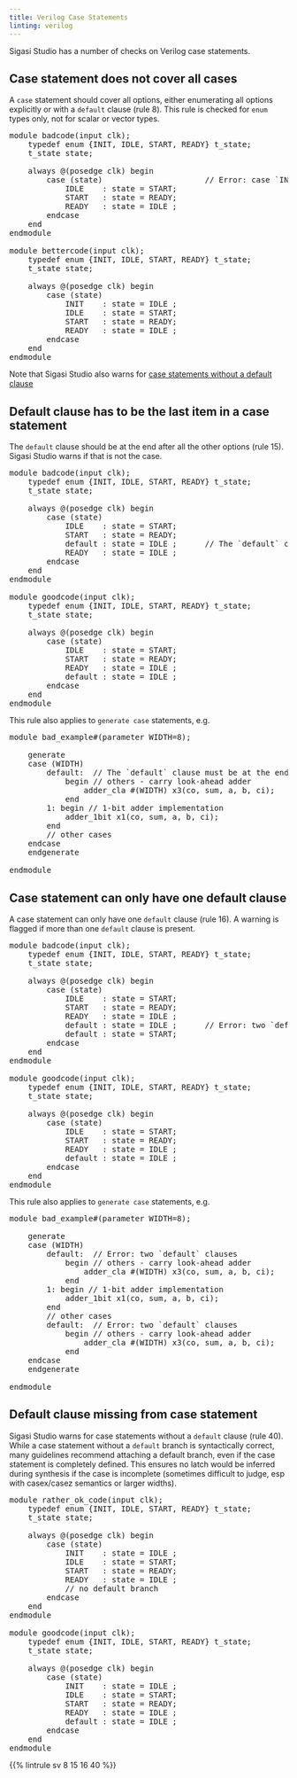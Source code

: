 ```yaml
---
title: Verilog Case Statements
linting: verilog
---
```


Sigasi Studio has a number of checks on Verilog case statements.

## Case statement does not cover all cases

A `case` statement should cover all options, either enumerating all options explicitly or with a `default`
clause (rule 8). This rule is checked for `enum` types only, not for scalar or vector types.

<pre>module badcode(input clk);
    typedef enum {INIT, IDLE, START, READY} t_state;
    t_state state;

    always @(posedge clk) begin
        case (state)                      // <span class="warning">Error: case `INIT` is missing</span>
            IDLE    : state = START;
            START   : state = READY;
            READY   : state = IDLE ;
        endcase
    end
endmodule

module bettercode(input clk);
    typedef enum {INIT, IDLE, START, READY} t_state;
    t_state state;

    always @(posedge clk) begin
        case (state)
            <span class="goodcode">INIT    : state = IDLE</span> ;
            IDLE    : state = START;
            START   : state = READY;
            READY   : state = IDLE ;
        endcase
    end
endmodule</pre>

Note that Sigasi Studio also warns for [case statements without a default clause](#default-clause-missing-from-case-statement)

## Default clause has to be the last item in a case statement

The `default` clause should be at the end after all the other options (rule 15). Sigasi Studio warns if that is not the case.

<pre>module badcode(input clk);
    typedef enum {INIT, IDLE, START, READY} t_state;
    t_state state;

    always @(posedge clk) begin
        case (state)
            IDLE    : state = START;
            START   : state = READY;
            <span class="warning">default : state = IDLE</span> ;      // The `default` clause must be at the end
            READY   : state = IDLE ;
        endcase
    end
endmodule

module goodcode(input clk);
    typedef enum {INIT, IDLE, START, READY} t_state;
    t_state state;

    always @(posedge clk) begin
        case (state)
            IDLE    : state = START;
            START   : state = READY;
            READY   : state = IDLE ;
            <span class="goodcode">default : state = IDLE</span> ;
        endcase
    end
endmodule</pre>

This rule also applies to `generate case` statements, e.g.

<pre>module bad_example#(parameter WIDTH=8);

    generate
    case (WIDTH)
        <span class="warning">default:  // The `default` clause must be at the end</span>
        <span class="warning">    begin</span> // others - carry look-ahead adder
        <span class="warning">        adder_cla #(WIDTH) x3(co, sum, a, b, ci);</span>
        <span class="warning">    end</span>
        1: begin // 1-bit adder implementation
            adder_1bit x1(co, sum, a, b, ci);
        end
        // other cases
    endcase
    endgenerate

endmodule
</pre>

## Case statement can only have one default clause

A case statement can only have one `default` clause (rule 16). A warning is flagged if more than one `default` clause is present.

<pre>module badcode(input clk);
    typedef enum {INIT, IDLE, START, READY} t_state;
    t_state state;

    always @(posedge clk) begin
        case (state)
            IDLE    : state = START;
            START   : state = READY;
            READY   : state = IDLE ;
            <span class="warning">default : state = IDLE</span> ;      // Error: two `default` clauses
            <span class="warning">default : state = START</span>;
        endcase
    end
endmodule

module goodcode(input clk);
    typedef enum {INIT, IDLE, START, READY} t_state;
    t_state state;

    always @(posedge clk) begin
        case (state)
            IDLE    : state = START;
            START   : state = READY;
            READY   : state = IDLE ;
            <span class="goodcode">default : state = IDLE</span> ;
        endcase
    end
endmodule</pre>

This rule also applies to `generate case` statements, e.g.

<pre>module bad_example#(parameter WIDTH=8);

    generate
    case (WIDTH)
        <span class="warning">default:  // Error: two `default` clauses</span>
        <span class="warning">    begin</span> // others - carry look-ahead adder
        <span class="warning">        adder_cla #(WIDTH) x3(co, sum, a, b, ci);</span>
        <span class="warning">    end</span>
        1: begin // 1-bit adder implementation
            adder_1bit x1(co, sum, a, b, ci);
        end
        // other cases
        <span class="warning">default:  // Error: two `default` clauses</span>
        <span class="warning">    begin</span> // others - carry look-ahead adder
        <span class="warning">        adder_cla #(WIDTH) x3(co, sum, a, b, ci);</span>
        <span class="warning">    end</span>
    endcase
    endgenerate

endmodule
</pre>

## Default clause missing from case statement

Sigasi Studio warns for case statements without a `default` clause (rule 40). While a case statement without a `default` branch is syntactically correct, many guidelines recommend attaching a default branch, even if the case statement is completely defined. This ensures no latch would be inferred during synthesis if the case is incomplete (sometimes difficult to judge, esp with casex/casez semantics or larger widths).

<pre>module rather_ok_code(input clk);
    typedef enum {INIT, IDLE, START, READY} t_state;
    t_state state;

    always @(posedge clk) begin
        case (state)
            INIT    : state = IDLE ;
            IDLE    : state = START;
            START   : state = READY;
            READY   : state = IDLE ;
            <span class="warning">// no default branch</span>
        endcase
    end
endmodule

module goodcode(input clk);
    typedef enum {INIT, IDLE, START, READY} t_state;
    t_state state;

    always @(posedge clk) begin
        case (state)
            INIT    : state = IDLE ;
            IDLE    : state = START;
            START   : state = READY;
            READY   : state = IDLE ;
            <span class="goodcode">default : state = IDLE</span> ;
        endcase
    end
endmodule</pre>

{{% lintrule sv 8 15 16 40 %}}
